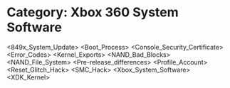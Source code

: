 # Category: Xbox 360 System Software

<849x_System_Update>
<Boot_Process>
<Console_Security_Certificate>
<Error_Codes>
<FATX>
<Fusesets>
<GDFX>
<GPD>
<Kernel>
<Kernel_Exports>
<NAND_Bad_Blocks>
<NAND_File_System>
<PEC>
<Pre-release_differences>
<Profile_Account>
<Reset_Glitch_Hack>
<SFCX>
<Shadowboot>
<SMC_Hack>
<SPA>
<STFS>
<Xbox_System_Software>
<XCP>
<XDBF>
<XDK_Kernel>
<XEX>